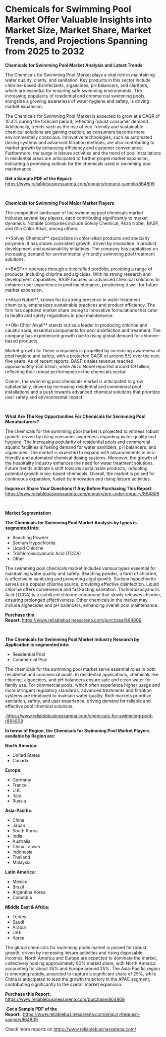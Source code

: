 <p><h1>Chemicals for Swimming Pool Market Offer Valuable Insights into Market Size, Market Share, Market Trends, and Projections Spanning from 2025 to 2032</h1></p><p><strong>Chemicals for Swimming Pool Market Analysis and Latest Trends</strong></p>
<p><p>The Chemicals for Swimming Pool Market plays a vital role in maintaining water quality, clarity, and sanitation. Key products in this sector include chlorine-based disinfectants, algaecides, pH balancers, and clarifiers, which are essential for ensuring safe swimming environments. The increasing popularity of residential and commercial swimming pools, alongside a growing awareness of water hygiene and safety, is driving market expansion. </p><p>The Chemicals for Swimming Pool Market is expected to grow at a CAGR of 10.3% during the forecast period, reflecting robust consumer demand. Additionally, trends such as the rise of eco-friendly and sustainable chemical solutions are gaining traction, as consumers become more environmentally conscious. Innovative technologies, such as automated dosing systems and advanced filtration methods, are also contributing to market growth by enhancing efficiency and customer convenience. Furthermore, the surge in leisure activities and the trend of pool installations in residential areas are anticipated to further propel market expansion, indicating a promising outlook for the chemicals used in swimming pool maintenance.</p></p>
<p><strong>Get a Sample PDF of the Report:&nbsp;</strong> <a href="https://www.reliablebusinessarena.com/enquiry/request-sample/864809?utm_campaign=3183&utm_medium=2&utm_source=Github&utm_content=ia&utm_term=01042025&utm_id=chemicals-for-swimming-pool">https://www.reliablebusinessarena.com/enquiry/request-sample/864809</a></p>
<p>&nbsp;</p>
<p><strong>Chemicals for Swimming Pool Major Market Players</strong></p>
<p><p>The competitive landscape of the swimming pool chemicals market includes several key players, each contributing significantly to market dynamics. Notable companies include Solvay Chemical, Akzo Nobel, BASF, and Olin Chlor Alkali, among others.</p><p>**Solvay Chemical** specializes in chlor-alkali products and specialty polymers. It has shown consistent growth, driven by innovation in product development and sustainability initiatives. The company has capitalized on increasing demand for environmentally friendly swimming pool treatment solutions.</p><p>**BASF** operates through a diversified portfolio, providing a range of products, including chlorine and algicides. With its strong research and development capabilities, BASF focuses on advanced chemical solutions to enhance user experience in pool maintenance, positioning it well for future market expansion.</p><p>**Akzo Nobel**, known for its strong presence in water treatment chemicals, emphasizes sustainable practices and product efficiency. The firm has captured market share owing to innovative formulations that cater to health and safety regulations in pool maintenance.</p><p>**Olin Chlor Alkali** stands out as a leader in producing chlorine and caustic soda, essential components for pool disinfection and treatment. The company has experienced growth due to rising global demand for chlorine-based products.</p><p>Market growth for these companies is propelled by increasing awareness of pool hygiene and safety, with a projected CAGR of around 5% over the next five years. As of recent reports, BASF's sales revenue reached approximately €50 billion, while Akzo Nobel reported around €9 billion, reflecting their robust performance in the chemicals sector.</p><p>Overall, the swimming pool chemicals market is anticipated to grow substantially, driven by increasing residential and commercial pool installations and a push towards advanced chemical solutions that prioritize user safety and environmental impact.</p></p>
<p>&nbsp;</p>
<p><strong>What Are The Key Opportunities For Chemicals for Swimming Pool Manufacturers?</strong></p>
<p><p>The chemicals for the swimming pool market is projected to witness robust growth, driven by rising consumer awareness regarding water quality and hygiene. The increasing popularity of residential pools and commercial aquatic facilities is fueling demand for water sanitizers, pH balancers, and algaecides. The market is expected to expand with advancements in eco-friendly and automated chemical dosing systems. Moreover, the growth of the hospitality industry enhances the need for water treatment solutions. Future trends indicate a shift towards sustainable products, indicating potential growth in bio-based chemicals. Overall, the market is poised for continuous expansion, fueled by innovation and rising leisure activities.</p></p>
<p><strong>Inquire or Share Your Questions If Any Before Purchasing This Report:</strong> <a href="https://www.reliablebusinessarena.com/enquiry/pre-order-enquiry/864809?utm_campaign=3183&utm_medium=2&utm_source=Github&utm_content=ia&utm_term=01042025&utm_id=chemicals-for-swimming-pool">https://www.reliablebusinessarena.com/enquiry/pre-order-enquiry/864809</a></p>
<p>&nbsp;</p>
<p><strong>Market Segmentation</strong></p>
<p><strong>The Chemicals for Swimming Pool Market Analysis by types is segmented into:</strong></p>
<p><ul><li>Beaching Powder</li><li>Sodium Hypochlorite</li><li>Liquid Chlorine</li><li>Trichloroisocyanuric Acid (TCCA)</li><li>Other</li></ul></p>
<p><p>The swimming pool chemicals market includes various types essential for maintaining water quality and safety. Beaching powder, a form of chlorine, is effective in sanitizing and preventing algal growth. Sodium hypochlorite serves as a popular chlorine source, providing effective disinfection. Liquid chlorine offers convenience and fast-acting sanitation. Trichloroisocyanuric Acid (TCCA) is a stabilized chlorine compound that slowly releases chlorine, ensuring prolonged effectiveness. Other chemicals in the market may include algaecides and pH balancers, enhancing overall pool maintenance.</p></p>
<p><strong>Purchase this Report:&nbsp;</strong><a href="https://www.reliablebusinessarena.com/purchase/864809?utm_campaign=3183&utm_medium=2&utm_source=Github&utm_content=ia&utm_term=01042025&utm_id=chemicals-for-swimming-pool">https://www.reliablebusinessarena.com/purchase/864809</a></p>
<p>&nbsp;</p>
<p><strong>The Chemicals for Swimming Pool Market Industry Research by Application is segmented into:</strong></p>
<p><ul><li>Residential Pool</li><li>Commercial Pool</li></ul></p>
<p><p>The chemicals for the swimming pool market serve essential roles in both residential and commercial pools. In residential applications, chemicals like chlorine, algaecides, and pH balancers ensure safe and clean water for family use. For commercial pools, which often experience higher usage and more stringent regulatory standards, advanced treatments and filtration systems are employed to maintain water quality. Both markets prioritize sanitation, safety, and user experience, driving demand for reliable and effective pool chemical solutions.</p></p>
<p><a href="https://www.reliablebusinessarena.com/chemicals-for-swimming-pool-r864809?utm_campaign=3183&utm_medium=2&utm_source=Github&utm_content=ia&utm_term=01042025&utm_id=chemicals-for-swimming-pool">&nbsp;https://www.reliablebusinessarena.com/chemicals-for-swimming-pool-r864809</a></p>
<p><strong>In terms of Region, the Chemicals for Swimming Pool Market Players available by Region are:</strong></p>
<p>
    <p> <strong> North America: </strong>
        <ul>
            <li>United States</li>
            <li>Canada</li>
        </ul>
        </p> 
    <p> <strong> Europe: </strong>
        <ul>
            <li>Germany</li>
            <li>France</li>
            <li>U.K.</li>
            <li>Italy</li>
            <li>Russia</li>
        </ul>
        </p> 
    <p> <strong> Asia-Pacific: </strong>
        <ul>
            <li>China</li>
            <li>Japan</li>
            <li>South Korea</li>
            <li>India</li>
            <li>Australia</li>
            <li>China Taiwan</li>
            <li>Indonesia</li>
            <li>Thailand</li>
            <li>Malaysia</li>
        </ul>
        </p> 
    <p> <strong> Latin America: </strong>
        <ul>
            <li>Mexico</li>
            <li>Brazil</li>
            <li>Argentina Korea</li>
            <li>Colombia</li>
        </ul>
        </p> 
    <p> <strong> Middle East & Africa: </strong>
        <ul>
            <li>Turkey</li>
            <li>Saudi</li>
            <li>Arabia</li>
            <li>UAE</li>
            <li>Korea</li>
        </ul>
    </p>
    </p>
<p><p>The global chemicals for swimming pools market is poised for robust growth, driven by increasing leisure activities and rising disposable incomes. North America and Europe are expected to dominate the market, collectively holding approximately 60% market share, with North America accounting for about 35% and Europe around 25%. The Asia-Pacific region is emerging rapidly, projected to capture a significant share of 25%, while China is anticipated to lead the growth trajectory in the APAC segment, contributing significantly to the overall market expansion.</p></p>
<p><strong>Purchase this Report: </strong><a href="https://www.reliablebusinessarena.com/purchase/864809?utm_campaign=3183&utm_medium=2&utm_source=Github&utm_content=ia&utm_term=01042025&utm_id=chemicals-for-swimming-pool">https://www.reliablebusinessarena.com/purchase/864809</a></p>
<p>&nbsp;<strong>Get a Sample PDF of the Report:&nbsp;&nbsp;</strong><a href="https://www.reliablebusinessarena.com/enquiry/request-sample/864809?utm_campaign=3183&utm_medium=2&utm_source=Github&utm_content=ia&utm_term=01042025&utm_id=chemicals-for-swimming-pool">https://www.reliablebusinessarena.com/enquiry/request-sample/864809</a></p>
<p><strong></strong></p>
<p>Check more reports on <a href="https://www.reliablebusinessarena.com/?utm_campaign=3183&utm_medium=2&utm_source=Github&utm_content=ia&utm_term=01042025&utm_id=chemicals-for-swimming-pool">https://www.reliablebusinessarena.com/</a></p>
